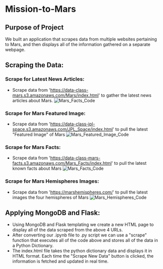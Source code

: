 # Mission-to-Mars

## Purpose of Project
We built an application that scrapes data from multiple websites pertaining to Mars, and then displays all of the information gathered on a separate webpage.

## Scraping the Data:

### Scrape for Latest News Articles:
- Scrape data from 'https://data-class-mars.s3.amazonaws.com/Mars/index.html' to gather the latest news articles about Mars.
![Mars_Facts_Code](https://user-images.githubusercontent.com/89044350/139593137-a1707d4c-28fd-4793-b24e-94bba70c5654.PNG)

### Scrape for Mars Featured Image:
- Scrape data from 'https://data-class-jpl-space.s3.amazonaws.com/JPL_Space/index.html' to pull the latest "Featured Image" of Mars
![Mars_Featured_Image_Code](https://user-images.githubusercontent.com/89044350/139593223-f9c24590-5648-463d-b027-5d736607ea9f.PNG)

### Scrape for Mars Facts:
- Scrape data from 'https://data-class-mars-facts.s3.amazonaws.com/Mars_Facts/index.html' to pull the latest known facts about Mars
![Mars_Facts_Code](https://user-images.githubusercontent.com/89044350/139593280-6e1c0f67-9d22-48db-b2f9-a542b5d1ab06.PNG)

### Scrape for Mars Hemispheres Images:
- Scrape data from 'https://marshemispheres.com/' to pull the latest images the four hemispheres of Mars
![Mars_Hemispheres_Code](https://user-images.githubusercontent.com/89044350/139593330-cb8181af-106c-4a6b-97f8-5180a8dc8cc8.PNG)

## Applying MongoDB and Flask:
- Using MongoDB and Flask templating we create a new HTML page to display all of the data scraped from the above 4 URLs.
- After converting our .ipynb file to .py script we can use a "scrape" function that executes all of the code above and stores all of the data in a Python Dictionary.
- The index.html file takes the python dictionary data and displays it in HTML format.  Each time the "Scrape New Data" button is clicked, the information is fetched and updated in real time.
 
